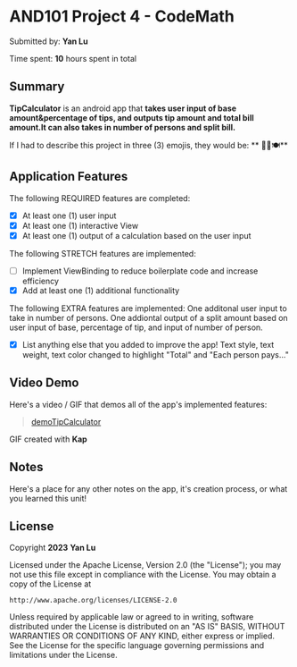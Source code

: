 <!-- (This is a comment) INSTRUCTIONS: Go through this page and fill out any **bolded** entries with their correct values.-->

# AND101 Project 4 - CodeMath

Submitted by: **Yan Lu**

Time spent: **10** hours spent in total

## Summary

**TipCalculator** is an android app that **takes user input of base amount&percentage of tips, and outputs tip amount and total bill amount.It can also takes in number of persons and split bill.**

If I had to describe this project in three (3) emojis, they would be: ** 📱🥂🍽️**

## Application Features

<!-- (This is a comment) Please be sure to change the [ ] to [x] for any features you completed.  If a feature is not checked [x], you might miss the points for that item! -->

The following REQUIRED features are completed:

- [x] At least one (1) user input
- [x] At least one (1) interactive View
- [x] At least one (1) output of a calculation based on the user input

The following STRETCH features are implemented:

- [ ] Implement ViewBinding to reduce boilerplate code and increase efficiency
- [x] Add at least one (1) additional functionality

The following EXTRA features are implemented: 
       One additonal user input to take in number of persons. 
       One addiontal output of a split amount based on user input of base, percentage of tip, and input of number of person.               

- [x] List anything else that you added to improve the app!
       Text style, text weight, text color changed to highlight "Total" and "Each person pays..."

## Video Demo

Here's a video / GIF that demos all of the app's implemented features:
<blockquote class="imgur-embed-pub" lang="en" data-id="a/lqjZYyC"  ><a href="//imgur.com/a/lqjZYyC">demoTipCalculator</a></blockquote><script async src="//s.imgur.com/min/embed.js" charset="utf-8"></script>



GIF created with **Kap**

<!-- Recommended tools:
- [Kap](https://getkap.co/) for macOS
- [ScreenToGif](https://www.screentogif.com/) for Windows
- [peek](https://github.com/phw/peek) for Linux. -->

## Notes

Here's a place for any other notes on the app, it's creation process, or what you learned this unit!

## License

Copyright **2023** **Yan Lu**

Licensed under the Apache License, Version 2.0 (the "License");
you may not use this file except in compliance with the License.
You may obtain a copy of the License at

    http://www.apache.org/licenses/LICENSE-2.0

Unless required by applicable law or agreed to in writing, software
distributed under the License is distributed on an "AS IS" BASIS,
WITHOUT WARRANTIES OR CONDITIONS OF ANY KIND, either express or implied.
See the License for the specific language governing permissions and
limitations under the License.
